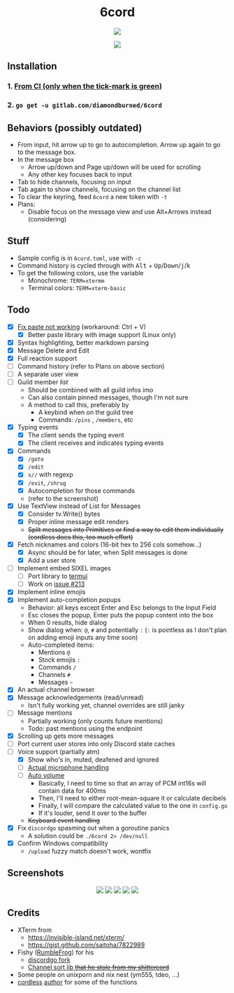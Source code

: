 <h1 align="center">6cord</h1>
<p align="center"><img src="https://gitlab.com/diamondburned/6cord/raw/master/_screenshots/guildview.png" /></p>
<p align="center"><img src="http://u.cubeupload.com/diamondburned/MCz9fP.png" /></p>

## Installation

### 1. [From CI (only when the tick-mark is green)](https://gitlab.com/diamondburned/6cord/builds/artifacts/master/file/6cord?job=compile)

### 2. `go get -u gitlab.com/diamondburned/6cord`

## Behaviors (possibly outdated)

- From input, hit arrow up to go to autocompletion. Arrow up again to go to the message box.
- In the message box
  - Arrow up/down and Page up/down will be used for scrolling
  - Any other key focuses back to input
- Tab to hide channels, focusing on input
- Tab again to show channels, focusing on the channel list
- To clear the keyring, feed `6cord` a new token with `-t`
- Plans:
  - Disable focus on the message view and use Alt+Arrows instead (considering)

## Stuff

- Sample config is in `6cord.toml`, use with `-c`
- Command history is cycled through with <kbd>Alt</kbd> + <kbd>Up</kbd>/<kbd>Down</kbd>/<kbd>j</kbd>/<kbd>k</kbd>
- To get the following colors, use the variable
	- Monochrome: `TERM=xtermm`
	- Terminal colors: `TERM=xterm-basic`

## Todo

- [x] [Fix paste not working](https://github.com/rivo/tview/issues/133) (workaround: Ctrl + V)
    - [x] Better paste library with image support (Linux only)
- [x] Syntax highlighting, better markdown parsing
- [x] Message Delete and Edit
- [x] Full reaction support
- [ ] Command history (refer to Plans on above section)
- [ ] A separate user view
- [ ] Guild member _list_
	- Should be combined with all guild infos imo
	- Can also contain pinned messages, though I'm not sure
	- A method to call this, preferably by
		- A keybind when on the guild tree
		- Commands: `/pins` , `/members`, etc
- [x] Typing events
	- [x] The client sends the typing event
	- [x] The client receives and indicates typing events
- [x] Commands
    - [x] `/goto`
    - [x] `/edit`
    - [x] `s//` with regexp
    - [x] `/exit`, `/shrug`
    - [x] Autocompletion for those commands
	- (refer to the screenshot)
- [x] Use TextView instead of List for Messages
	- [x] Consider tv.Write() bytes
	- [x] Proper inline message edit renders
	- ~~Split messages into Primitives or find a way to edit them individually (cordless does this, too much effort)~~
- [x] Fetch nicknames and colors (16-bit hex to 256 cols somehow...)
	- [x] Async should be for later, when Split messages is done
	- [x] Add a user store
- [ ] Implement embed SIXEL images
    - [ ] Port library to [termui](https://github.com/gizak/termui)
    - [ ] Work on [issue #213](https://github.com/gizak/termui/issues/213)
- [x] Implement inline emojis
- [x] Implement auto-completion popups
	- Behavior: all keys except Enter and Esc belongs to the Input Field
	- Esc closes the popup, Enter puts the popup content into the box
	- When 0 results, hide dialog
	- Show dialog when: `@`, `#` and potentially `:` (`:` is pointless as I don't plan on adding emoji inputs any time soon)
	- Auto-completed items:
    	- Mentions `@`
    	- Stock emojis `:`
		- Commands `/`
		- Channels `#`
		- Messages `~`
- [x] An actual channel browser
- [x] Message acknowledgements (read/unread)
	- Isn't fully working yet, channel overrides are still janky
- [ ] Message mentions
	- Partially working (only counts future mentions)
	- Todo: past mentions using the endpoint
- [x] Scrolling up gets more messages
- [ ] Port current user stores into only Discord state caches
- [ ] Voice support (partially atm)
	- [x] Show who's in, muted, deafened and ignored
	- [ ] [Actual microphone handling](https://github.com/gordonklaus/portaudio/blob/master/examples/record.go)
	- [ ] [Auto volume](https://dsp.stackexchange.com/questions/46147/how-to-get-the-volume-level-from-pcm-audio-data)
		- Basically, I need to time so that an array of PCM int16s will contain data for 400ms
		- Then, I'll need to either root-mean-square it or calculate decibels 
		- Finally, I will compare the calculated value to the one in `config.go`
		- If it's louder, send it over to the buffer
	- ~~Keyboard event handling~~
- [x] Fix `discordgo` spasming out when a goroutine panics
	- A solution could be `./6cord 2> /dev/null`
- [x] Confirm Windows compatibility
	- `/upload` fuzzy match doesn't work, wontfix

## Screenshots

<p align="center">
<img src="https://gitlab.com/diamondburned/6cord/raw/master/_screenshots/clean.png" />
<img src="https://gitlab.com/diamondburned/6cord/raw/master/_screenshots/mentions.png" />
<img src="https://gitlab.com/diamondburned/6cord/raw/master/_screenshots/commands.png" />
<img src="https://gitlab.com/diamondburned/6cord/raw/master/_screenshots/highlight.png" />
<img src="https://gitlab.com/diamondburned/6cord/raw/master/_screenshots/reactions.png" />
</p>

## Credits

- XTerm from 
	- https://invisible-island.net/xterm/
	- https://gist.github.com/saitoha/7822989
- Fishy ([RumbleFrog](https://github.com/rumblefrog)) for his
	- [discordgo fork](https://github.com/rumblefrog/discordgo)
	- [Channel sort lib ~~that he stole from my shittercord~~](https://gist.github.com/rumblefrog/c9ebd9fb84a8955495d4fb7983345530)
- Some people on unixporn and nix nest (ym555, tdeo, ...)
- [cordless](https://github.com/Bios-Marcel/cordless) [author](https://github.com/Bios-Marcel) for some of the functions

